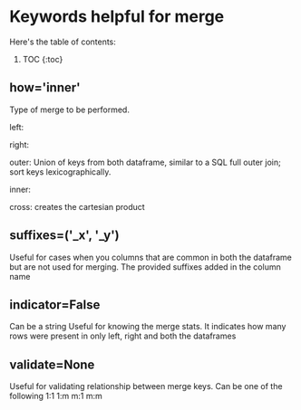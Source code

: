 # Keywords helpful for merge

Here's the table of contents:

1. TOC
{:toc}

## how='inner'
Type of merge to be performed.

left: 

right: 

outer: Union of keys from both dataframe, similar to a SQL full outer join; sort keys lexicographically.

inner: 

cross: creates the cartesian product
## suffixes=('_x', '_y')
Useful for cases when you columns that are common in both the dataframe but are not used for merging. The provided suffixes added in the column name

## indicator=False
Can be a string
Useful for knowing the merge stats. It indicates how many rows were present in only left, right and both the dataframes

## validate=None
Useful for validating relationship between merge keys.
Can be one of the following 
1:1
1:m
m:1
m:m
